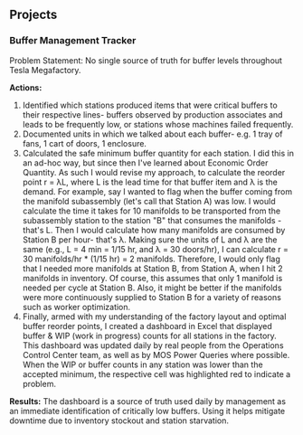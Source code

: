 ## Projects 

### Buffer Management Tracker
Problem Statement: No single source of truth for buffer levels throughout Tesla Megafactory. 

**Actions:** 
1. Identified which stations produced items that were critical buffers to their respective lines- buffers observed by production associates and leads to be frequently low, or stations whose machines failed frequently.
2. Documented units in which we talked about each buffer- e.g. 1 tray of fans, 1 cart of doors, 1 enclosure. 
3. Calculated the safe minimum buffer quantity for each station. I did this in an ad-hoc way, but since then I've learned about Economic Order Quantity. As such I would revise my approach, to calculate the reorder point r = λL, where L is the lead time for that buffer item and λ is the demand. For example, say I wanted to flag when the buffer coming from the manifold subassembly (let's call that Station A) was low. I would calculate the time it takes for 10 manifolds to be transported from the subassembly station to the station "B" that consumes the manifolds - that's L. Then I would calculate how many manifolds are consumed by Station B per hour- that's λ. Making sure the units of L and λ are the same (e.g., L = 4 min = 1/15 hr, and λ = 30 doors/hr), I can calculate r = 30 manifolds/hr * (1/15 hr) = 2 manifolds. Therefore, I would only flag that I needed more manifolds at Station B, from Station A, when I hit 2 manifolds in inventory. Of course, this assumes that only 1 manifold is needed per cycle at Station B. Also, it might be better if the manifolds were more continuously supplied to Station B for a variety of reasons such as worker optimization.
4. Finally, armed with my understanding of the factory layout and optimal buffer reorder points, I created a dashboard in Excel that displayed buffer & WIP (work in progress) counts for all stations in the factory. This dashboard was updated daily by real people from the Operations Control Center team, as well as by MOS Power Queries where possible. When the WIP or buffer counts in any station was lower than the accepted minimum, the respective cell was highlighted red to indicate a problem. 

**Results:** The dashboard is a source of truth used daily by management as an immediate identification of critically low buffers. Using it helps mitigate downtime due to inventory stockout and station starvation. 
